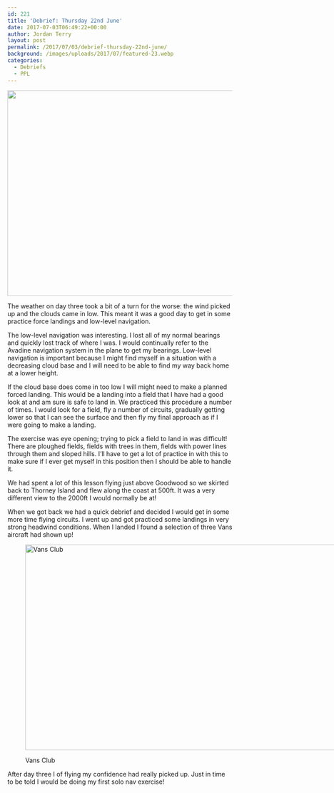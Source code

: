 ```yaml
---
id: 221
title: 'Debrief: Thursday 22nd June'
date: 2017-07-03T06:49:22+00:00
author: Jordan Terry
layout: post
permalink: /2017/07/03/debrief-thursday-22nd-june/
background: /images/uploads/2017/07/featured-23.webp
categories:
  - Debriefs
  - PPL
---
```


<img loading="lazy" src="{{ site.baseurl }}/images/uploads/2017/07/featured-23-1024x461.webp" alt="" width="1024" height="461" class="alignnone size-large wp-image-222" srcset="{{ site.baseurl }}/images/uploads/2017/07/featured-23-1024x461.webp 1024w, {{ site.baseurl }}/images/uploads/2017/07/featured-23-300x135.webp 300w, {{ site.baseurl }}/images/uploads/2017/07/featured-23-768x346.webp 768w, {{ site.baseurl }}/images/uploads/2017/07/featured-23.webp 2000w" sizes="(max-width: 1024px) 100vw, 1024px" />

The weather on day three took a bit of a turn for the worse: the wind picked up and the clouds came in low. This meant
it was a good day to get in some practice force landings and low-level navigation.

The low-level navigation was interesting. I lost all of my normal bearings and quickly lost track of where I was. I
would continually refer to the Avadine navigation system in the plane to get my bearings. Low-level navigation is
important because I might find myself in a situation with a decreasing cloud base and I will need to be able to find my
way back home at a lower height.

If the cloud base does come in too low I will might need to make a planned forced landing. This would be a landing into
a field that I have had a good look at and am sure is safe to land in. We practiced this procedure a number of times. I
would look for a field, fly a number of circuits, gradually getting lower so that I can see the surface and then fly my
final approach as if I were going to make a landing.

The exercise was eye opening; trying to pick a field to land in was difficult! There are ploughed fields, fields with
trees in them, fields with power lines through them and sloped hills. I’ll have to get a lot of practice in with this to
make sure if I ever get myself in this position then I should be able to handle it.

We had spent a lot of this lesson flying just above Goodwood so we skirted back to Thorney Island and flew along the
coast at 500ft. It was a very different view to the 2000ft I would normally be at!

When we got back we had a quick debrief and decided I would get in some more time flying circuits. I went up and got
practiced some landings in very strong headwind conditions. When I landed I found a selection of three Vans aircraft had
shown up!<figure id="attachment_223" class="thumbnail wp-caption alignnone" style="width: 1034px">

<img loading="lazy" src="{{ site.baseurl }}/images/uploads/2017/07/vans-club-1024x461.webp" alt="Vans Club" width="1024" height="461" class="size-large wp-image-223" srcset="{{ site.baseurl }}/images/uploads/2017/07/vans-club-1024x461.webp 1024w, {{ site.baseurl }}/images/uploads/2017/07/vans-club-300x135.webp 300w, {{ site.baseurl }}/images/uploads/2017/07/vans-club-768x346.webp 768w, {{ site.baseurl }}/images/uploads/2017/07/vans-club.webp 2000w" sizes="(max-width: 1024px) 100vw, 1024px" /> <figcaption class="caption wp-caption-text">Vans Club</figcaption></figure>

After day three I of flying my confidence had really picked up. Just in time to be told I would be doing my first solo
nav exercise!
